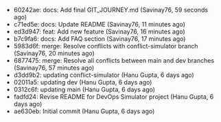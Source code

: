 - 60242ae: docs: Add final GIT_JOURNEY.md (Savinay76, 59 seconds ago)
- c71ed5e: docs: Update README (Savinay76, 11 minutes ago)
- ed3d947: feat: Add new feature (Savinay76, 16 minutes ago)
- b7c9fa6: docs: Add FAQ section (Savinay76, 17 minutes ago)
- 5983d6f: merge: Resolve conflicts with conflict-simulator branch (Savinay76, 20 minutes ago)
- 6877475: merge: Resolve all conflicts between main and dev branches (Savinay76, 57 minutes ago)
- d3dd9b2: updating conflict-simulator (Hanu Gupta, 6 days ago)
- 02011a5: updating dev (Hanu Gupta, 6 days ago)
- 0312c6f: updating main (Hanu Gupta, 6 days ago)
- fadfd24: Revise README for DevOps Simulator project (Hanu Gupta, 6 days ago)
- ae630eb: Initial commit (Hanu Gupta, 6 days ago)